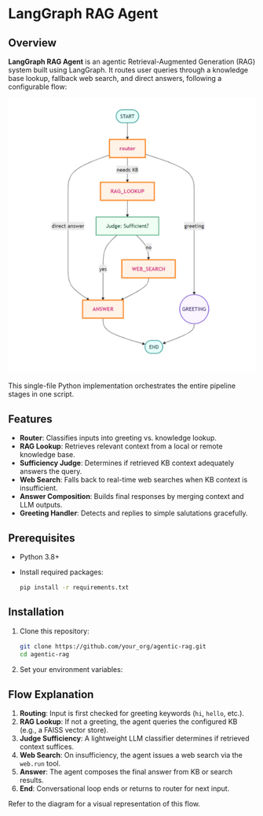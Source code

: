 # LangGraph RAG Agent

## Overview

**LangGraph RAG Agent** is an agentic Retrieval-Augmented Generation (RAG) system built using LangGraph. It routes user queries through a knowledge base lookup, fallback web search, and direct answers, following a configurable flow:

![RAG Pipeline Diagram](flow.png)  

This single-file Python implementation orchestrates the entire pipeline stages in one script.

## Features

* **Router**: Classifies inputs into greeting vs. knowledge lookup.
* **RAG Lookup**: Retrieves relevant context from a local or remote knowledge base.
* **Sufficiency Judge**: Determines if retrieved KB context adequately answers the query.
* **Web Search**: Falls back to real-time web searches when KB context is insufficient.
* **Answer Composition**: Builds final responses by merging context and LLM outputs.
* **Greeting Handler**: Detects and replies to simple salutations gracefully.

## Prerequisites

* Python 3.8+
* Install required packages:

  ```bash
  pip install -r requirements.txt
  ```

## Installation

1. Clone this repository:

   ```bash
   git clone https://github.com/your_org/agentic-rag.git
   cd agentic-rag
   ```
2. Set your environment variables:


## Flow Explanation

1. **Routing**: Input is first checked for greeting keywords (`hi`, `hello`, etc.).
2. **RAG Lookup**: If not a greeting, the agent queries the configured KB (e.g., a FAISS vector store).
3. **Judge Sufficiency**: A lightweight LLM classifier determines if retrieved context suffices.
4. **Web Search**: On insufficiency, the agent issues a web search via the `web.run` tool.
5. **Answer**: The agent composes the final answer from KB or search results.
6. **End**: Conversational loop ends or returns to router for next input.

Refer to the diagram for a visual representation of this flow.